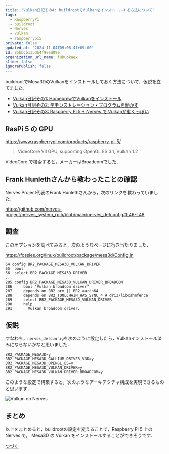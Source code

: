 ```yaml
---
title: 'Vulkan日記その4: buildrootでVulkanをインストールする方法について'
tags:
  - RaspberryPi
  - buildroot
  - Nerves
  - Vulkan
  - raspberrypi5
private: false
updated_at: '2024-11-04T09:08:41+09:00'
id: 85bbcb135db4f90ad09e
organization_url_name: fukuokaex
slide: false
ignorePublish: false
---
```

buildrootでMesa3DのVulkanをインストールしておく方法について，仮説を立てました．

- [Vulkan日記その1: HomebrewでVulkanをインストール](https://qiita.com/zacky1972/items/967d6ea213ee658bfa43)
- [Vulkan日記その2: デモンストレーション・プログラムを動かす](https://qiita.com/zacky1972/items/65ac97e850441958a7ea)
- [Vulkan日記その3: Raspberry Pi 5 + Nerves で Vulkanが動くっぽい](https://qiita.com/zacky1972/items/1b76e79b47fd58f90c80)

## RasPi 5 の GPU

https://www.raspberrypi.com/products/raspberry-pi-5/

> VideoCore VII GPU, supporting OpenGL ES 3.1, Vulkan 1.2

VideoCore で検索すると，メーカーはBroadcomでした．

## Frank Hunlethさんから教わったことの確認

Nerves Project代表のFrank Hunlethさんから，次のリンクを教わっていました．

https://github.com/nerves-project/nerves_system_rpi5/blob/main/nerves_defconfig#L46-L48

## 調査

このオプションを調べてみると，次のようなページに行き当たりました．

https://fossies.org/linux/buildroot/package/mesa3d/Config.in

```
64 config BR2_PACKAGE_MESA3D_VULKAN_DRIVER
65 	bool
66 	select BR2_PACKAGE_MESA3D_DRIVER
...
285 config BR2_PACKAGE_MESA3D_VULKAN_DRIVER_BROADCOM
286 	bool "Vulkan broadcom driver"
287 	depends on BR2_arm || BR2_aarch64
288 	depends on BR2_TOOLCHAIN_HAS_SYNC_4 # dri3/libxshmfence
289 	select BR2_PACKAGE_MESA3D_VULKAN_DRIVER
290 	help
291 	  Vulkan broadcom driver.
```

## 仮説

すなわち，`nerves_defconfig`を次のように設定したら，Vulkanインストール済みにならないかなと思いました．

```
BR2_PACKAGE_MESA3D=y
BR2_PACKAGE_MESA3D_GALLIUM_DRIVER_V3D=y
BR2_PACKAGE_MESA3D_OPENGL_ES=y
BR2_PACKAGE_MESA3D_VULKAN_DRIVER=y
BR2_PACKAGE_MESA3D_VULKAN_DRIVER_BROADCOM=y
```

このような設定で構築すると，次のようなアーキテクチャ構成を実現できるものと思います．

![Vulkan on Nerves](https://qiita-image-store.s3.ap-northeast-1.amazonaws.com/0/55223/fa8396c6-6476-f8b9-451b-7527fe6ba8b6.png)

## まとめ

以上をまとめると，buildrootの設定を変えることで，Raspberry Pi 5 上の Nerves で， Mesa3D の Vulkan をインストールすることができそうです．

[つづく](https://qiita.com/zacky1972/items/a67c0139ee6eee431de9)

